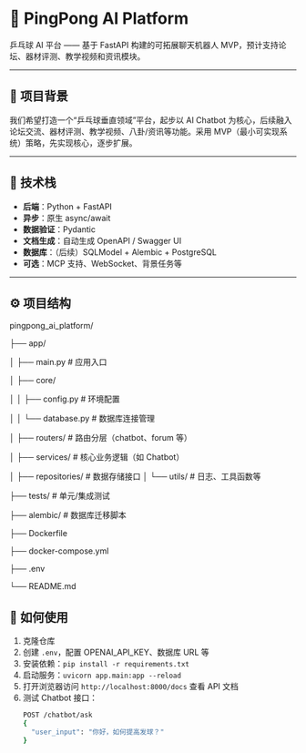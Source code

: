 # 🏓 PingPong AI Platform

乒乓球 AI 平台 —— 基于 FastAPI 构建的可拓展聊天机器人 MVP，预计支持论坛、器材评测、教学视频和资讯模块。

---

## 🧩 项目背景

我们希望打造一个“乒乓球垂直领域”平台，起步以 AI Chatbot 为核心，后续融入论坛交流、器材评测、教学视频、八卦/资讯等功能。采用 MVP（最小可实现系统）策略，先实现核心，逐步扩展。

---

## 🚀 技术栈

- **后端**：Python + FastAPI  
- **异步**：原生 async/await  
- **数据验证**：Pydantic  
- **文档生成**：自动生成 OpenAPI / Swagger UI  
- **数据库**：（后续）SQLModel + Alembic + PostgreSQL  
- **可选**：MCP 支持、WebSocket、背景任务等  

---

## ⚙️ 项目结构

pingpong_ai_platform/

├── app/

│ ├── main.py # 应用入口

│ ├── core/

│ │ ├── config.py # 环境配置

│ │ └── database.py # 数据库连接管理

│ ├── routers/ # 路由分层（chatbot、forum 等）

│ ├── services/ # 核心业务逻辑（如 Chatbot）

│ ├── repositories/ # 数据存储接口
│ └── utils/ # 日志、工具函数等

├── tests/ # 单元/集成测试

├── alembic/ # 数据库迁移脚本

├── Dockerfile

├── docker-compose.yml

├── .env

└── README.md

## 💬 如何使用

1. 克隆仓库
2. 创建 `.env`，配置 OPENAI_API_KEY、数据库 URL 等
3. 安装依赖：`pip install -r requirements.txt`
4. 启动服务：`uvicorn app.main:app --reload`
5. 打开浏览器访问 `http://localhost:8000/docs` 查看 API 文档
6. 测试 Chatbot 接口：
   ```bash
   POST /chatbot/ask
   {
     "user_input": "你好，如何提高发球？"
   }

